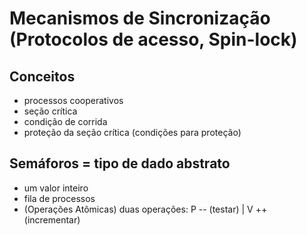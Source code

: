 # Mecanismos de Sincronização (Protocolos de acesso, Spin-lock)
## Conceitos
- processos cooperativos
- seção crítica
- condição de corrida
- proteção da seção crítica (condições para proteção)
## Semáforos = tipo de dado abstrato
- um valor inteiro
- fila de processos
- (Operações Atômicas) duas operações: P -- (testar) | V ++ (incrementar)
